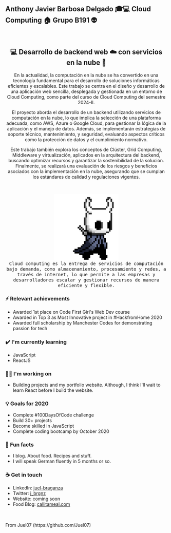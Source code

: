 ## Anthony Javier Barbosa Delgado 🎓💻    Cloud Computing 🏠 Grupo B191 👽
<br>
<h2 align="center">💻 Desarrollo de backend web ☁️ con servicios en la nube 🚀</h2>

<p align="center">
En la actualidad, la computación en la nube se ha convertido en una tecnología fundamental para el desarrollo de soluciones informáticas eficientes y escalables. Este trabajo se centra en el diseño y desarrollo de una aplicación web sencilla, desplegada y gestionada en un entorno de Cloud Computing, como parte del curso de Cloud Computing del semestre 2024-II. </p>

<p align="center"> El proyecto aborda el desarrollo de un backend utilizando servicios de computación en la nube, lo que implica la selección de una plataforma adecuada, como AWS, Azure o Google Cloud, para gestionar la lógica de la aplicación y el manejo de datos. Además, se implementarán estrategias de soporte técnico, mantenimiento, y seguridad, evaluando aspectos críticos como la protección de datos y el cumplimiento normativo.</p>

<p align="center"> Este trabajo también explora los conceptos de Clúster, Grid Computing, Middleware y virtualización, aplicados en la arquitectura del backend, buscando optimizar recursos y garantizar la sostenibilidad de la solución. Finalmente, se realizará una evaluación de los riesgos y beneficios asociados con la implementación en la nube, asegurando que se cumplan los estándares de calidad y regulaciones vigentes.</p>
<br>
<p align="center">
  <img src="https://raw.githubusercontent.com/TanZng/TanZng/master/assets/hollor_knight3.gif" width="200"/>
  <br>
  <samp>
    Cloud computing es la entrega de servicios de computación bajo demanda, como almacenamiento, procesamiento y redes, a través de internet, lo que permite a las empresas y desarrolladores escalar y gestionar recursos de manera eficiente y flexible.
  </samp>
  <br>
</p>








### ⚡ Relevant achievements
- Awarded 1st place on Code First Girl's Web Dev course
- Awarded in Top 3 as Most Innovative project in #HackfromHome 2020 
- Awarded full scholarship by Manchester Codes for demonstrating passion for tech

### ✔️ I'm currently learning
- JavaScript
- ReactJS

### 👩‍💻 I'm working on
- Building projects and my portfolio website. 
Although, I think I'll wait to learn React before I build the website.

### 💡 Goals for 2020
- Complete #100DaysOfCode challenge
- Build 30+ projects 
- Become skilled in JavaScript
- Complete coding bootcamp by October 2020

### 🌴 Fun facts
- I blog. About food. Recipes and stuff. 
- I will speak German fluently in 5 months or so.

### ☕ Get in touch
- LinkedIn: <a href = "https://www.linkedin.com/in/juel-braganza/">juel-braganza</a>
- Twitter: <a href = "https://twitter.com/j_brgnz">j_brgnz</a>
- Website: coming soon
- Food Blog: <a href = "https://callitameal.com">callitameal.com</a>
<br>
<br>
From Juel07 (https://github.com/Juel07)
